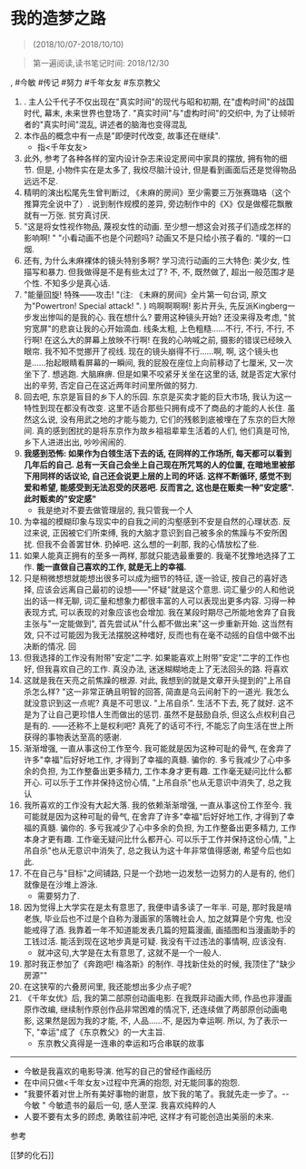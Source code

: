 # 我的造梦之路


> (2018/10/07-2018/10/10)

> 第一遍阅读,读书笔记时间: 2018/12/30

, #今敏 #传记 #努力 #千年女友 #东京教父

1. . 主人公千代子不仅出现在"真实时间"的现代与昭和初期, 在"虚构时间"的战国时代, 幕末, 未来世界也登场了. "真实时间"与"虚构时间"的交织中, 为了让倾听者的"真实时间"混乱, 讲述者的脑海也变得混乱
2. 本作品的概念中有一点是"即便时代改变, 故事还在继续".
    * 指<千年女友>
3. 此外, 参考了各种各样的室内设计杂志来设定房间中家具的摆放, 拥有物的细节. 但是, 小物件实在是太多了, 我绞尽脑汁设计, 但是看到画面后还是觉得物品远远不足.
6. 精明的演出松尾先生曾判断过, 《未麻的房间》至少需要三万张赛璐珞（这个推算完全说中了）. 说到制作规模的差异, 旁边制作中的《X》仅是做樱花飘散就有一万张. 贫穷真讨厌.
7. "这是将女性视作物品, 蔑视女性的动画. 至少想一想这会对孩子们造成怎样的影响啊! " "小看动画不也是个问题吗? 动画又不是只给小孩子看的. "噗的一口烟.
8. 还有, 为什么未麻裸体的镜头特别多啊? 学习流行动画的三大特色: 美少女, 性描写和暴力. 但我做得是不是有些太过了? 不, 不, 既然做了, 超出一般范围才是个性. 不知多少是真心话.
9. "能量回旋! 特殊——攻击! "(注: 《未麻的房间》全片第一句台词, 原文为"Powertron! Special attack! ". ) 呜啊啊啊啊!  影片开头, 先反派Kingberg一步发出惨叫的是我的心.  我在想什么? 要用这种镜头开始? 还没来得及考虑, "贫穷宽屏"的悲哀让我的心开始滴血. 线条太粗, 上色粗糙……不行, 不行, 不行, 不行啊! 在这么大的屏幕上放映不行啊! 在我的心呐喊之前, 摄影的错误已经映入眼帘. 我不知不觉挪开了视线. 现在的镜头崩得不行……啊, 啊, 这个镜头也是……抬起眼睛看屏幕的一瞬间, 我的屁股在座位上向前移动了七厘米, 又一次坐下了. 想逃跑. 大脑麻痹. 但是如果不咬紧牙关坐在这里的话, 就是否定大家付出的辛劳, 否定自己在这近两年时间里所做的努力.
10. 回去吧, 东京是盲目的乡下人的乐园.  东京是买卖才能的巨大市场, 我认为这一特性到现在都没有改变. 这里不适合那些只拥有成不了商品的才能的人长住. 虽然这么说, 没有用武之地的才能与能力, 它们的残骸到底被埋在了东京的巨大隙间. 真的感到困扰的是将东京作为故乡祖祖辈辈生活着的人们, 他们真是可怜, 乡下人进进出出, 吵吵闹闹的.
11. **我感到恐怖: 如果作为白领生活下去的话, 在同样的工作场所, 每天都可以看到几年后的自己. 总有一天自己会坐上自己现在所咒骂的人的位置, 在暗地里被部下用同样的话议论, 自己还会说更上层的上司的坏话. 这样不断循环, 感觉不到爱和希望, 能感受到无法忍受的厌恶吧. 反而言之, 这也是在贩卖一种"安定感".  此时贩卖的"安定感"**
    * 我是绝对不要去做管理层的, 我只管我一个人
12. 为幸福的模糊印象与现实中的自我之间的沟壑感到不安是自然的心理状态. 反过来说, 正因被它们所束缚, 我的大脑才意识到自己被多余的焦躁与不安所困扰. 但我不会善罢甘休.  扔掉吧.  这么想的一刹那, 我的心情放松了些.
13. 如果人能真正拥有的至多一两样, 那就只能选最重要的. 我毫不犹豫地选择了工作.  **能一直做自己喜欢的工作, 就是无上的幸福.**
15. 只是稍微想想就能想出很多可以成为细节的特征, 逐一验证, 按自己的喜好选择, 应该会远离自己最初的设想——"怀疑"就是这个意思. 词汇量少的人和他说出的话一样无聊, 词汇量和想象力都很丰富的人可以表现出更多内容. 习得一种表现方式, 可以表现的对象应该也会增加.  我在某段时期尽己所能地舍弃了自我主张与"一定能做到", 首先尝试从"什么都不做出来"这一步重新开始. 这当然有效, 只不过可能因为我无法摆脱这种嗜好, 反而也有在毫不动摇的自信中做不出决断的情况.  回
16. 但我选择的工作没有附带"安定"二字. 如果能喜欢上附带"安定"二字的工作也好, 但我喜欢自己的工作. 真没办法, 迷迷糊糊地走上了无法回头的路.  将喜欢
17. 这就是我在天亮之前焦躁的根源. 对此, 我想到的就是文章开头提到的"上吊自杀怎么样? "这一非常正确且明智的回答, 简直是乌云间射下的一道光. 我怎么就没意识到这一点呢? 真是不可思议.  "上吊自杀".  生活不下去, 死了就好.  这不是为了让自己更珍惜人生而做出的惩罚. 虽然不是鼓励自杀, 但这么点权利自己是有的. ——还称不上是权利吧? 真死了的话可不行, 不能忘了向生活在世上所获得的事物表达至高的感谢.
18. 渐渐增强, 一直从事这份工作至今. 我可能就是因为这种可耻的骨气, 在舍弃了许多"幸福"后好好地工作, 才得到了幸福的真髓. 骗你的.  多亏我减少了心中多余的负担, 为工作整备出更多精力, 工作本身才更有趣. 工作毫无疑问比什么都开心.  可以乐于工作并保持这份心情, "上吊自杀"也从无意识中消失了, 总之我认
19. 我所喜欢的工作没有大起大落. 我的依赖渐渐增强, 一直从事这份工作至今. 我可能就是因为这种可耻的骨气, 在舍弃了许多"幸福"后好好地工作, 才得到了幸福的真髓. 骗你的.  多亏我减少了心中多余的负担, 为工作整备出更多精力, 工作本身才更有趣. 工作毫无疑问比什么都开心.  可以乐于工作并保持这份心情, "上吊自杀"也从无意识中消失了, 总之我认为这十年非常值得感谢, 希望今后也如此.
20. 不在自己与"目标"之间铺路, 只是一个劲地一边发愁一边努力的人是有的, 他们就像是在沙堆上游泳.
    * 需要努力了.
21. 因为觉得上大学实在是太有意思了, 我便申请多读了一年半. 可是, 那时我是啃老族, 毕业后也不过是个自称为漫画家的落魄社会人, 加之就算是个穷鬼, 也没能戒得了酒. 我靠着一年不知道能发表几篇的短篇漫画, 画插图和当漫画助手的工钱过活. 能活到现在这地步真是可疑. 我没有干过违法的事情啊, 应该没有.
    * 就冲这句,大学是在太有意思了, 这就不是一个一般人.
22. 那时我正参加了《奔跑吧! 梅洛斯》的制作. 寻找新住处的时候, 我顶住了"缺少房源""
23. 在这狭窄的六叠房间里, 我还能想出多少点子呢?
24. 《千年女优》后, 我的第二部原创动画电影. 在我既非动画大师, 作品也非漫画原作改编, 继续制作原创作品非常困难的情况下, 还连续做了两部原创动画电影, 这果然是因为我的才能, 不, 人品……不, 是因为幸运啊. 所以, 为了表示一下, "幸运"成了《东京教父》的一大主旨.
    * 东京教父真得是一连串的幸运和巧合串联的故事

--------
* 今敏是我喜欢的电影导演. 他写的自己的曾经作画经历
* 在中间只做<千年女友>过程中充满的抱怨, 对无能同事的抱怨.
* "我要怀着对世上所有美好事物的谢意，放下我的笔了。我就先走一步了。--今敏 " 今敏遗书的最后一句, 感人至深. 我喜欢纯粹的人
* 人要不要有太多的顾虑, 勇敢往前冲吧, 这样才有可能创造出美丽的未来.

参考

[[梦的化石]]
